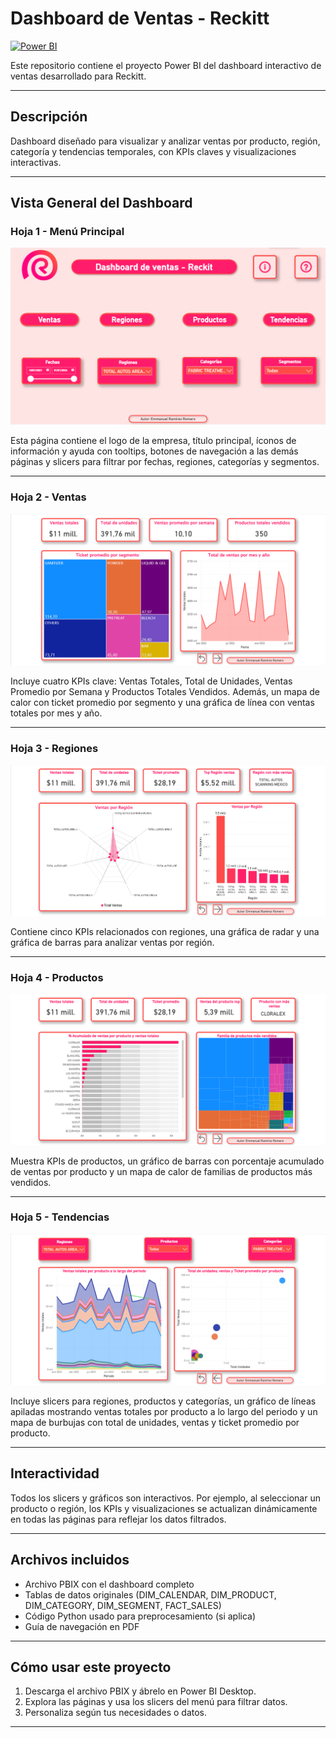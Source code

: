 # Dashboard de Ventas - Reckitt

[![Power BI](https://img.shields.io/badge/Power%20BI-Dashboard-yellow?logo=microsoft-power-bi)](https://powerbi.microsoft.com/)

Este repositorio contiene el proyecto Power BI del dashboard interactivo de ventas desarrollado para Reckitt.

---

## Descripción

Dashboard diseñado para visualizar y analizar ventas por producto, región, categoría y tendencias temporales, con KPIs claves y visualizaciones interactivas.

---

## Vista General del Dashboard

### Hoja 1 - Menú Principal

![Menú Principal](docs/hoja1_menu.png)

Esta página contiene el logo de la empresa, título principal, íconos de información y ayuda con tooltips, botones de navegación a las demás páginas y slicers para filtrar por fechas, regiones, categorías y segmentos.

---

### Hoja 2 - Ventas

![Ventas](docs/hoja2_ventas.png)

Incluye cuatro KPIs clave: Ventas Totales, Total de Unidades, Ventas Promedio por Semana y Productos Totales Vendidos. Además, un mapa de calor con ticket promedio por segmento y una gráfica de línea con ventas totales por mes y año.

---

### Hoja 3 - Regiones

![Regiones](docs/hoja3_regiones.png)

Contiene cinco KPIs relacionados con regiones, una gráfica de radar y una gráfica de barras para analizar ventas por región.

---

### Hoja 4 - Productos

![Productos](docs/hoja4_productos.png)

Muestra KPIs de productos, un gráfico de barras con porcentaje acumulado de ventas por producto y un mapa de calor de familias de productos más vendidos.

---

### Hoja 5 - Tendencias

![Tendencias](docs/hoja5_tendencias.png)

Incluye slicers para regiones, productos y categorías, un gráfico de líneas apiladas mostrando ventas totales por producto a lo largo del periodo y un mapa de burbujas con total de unidades, ventas y ticket promedio por producto.

---

## Interactividad

Todos los slicers y gráficos son interactivos. Por ejemplo, al seleccionar un producto o región, los KPIs y visualizaciones se actualizan dinámicamente en todas las páginas para reflejar los datos filtrados.

---

## Archivos incluidos

- Archivo PBIX con el dashboard completo  
- Tablas de datos originales (DIM_CALENDAR, DIM_PRODUCT, DIM_CATEGORY, DIM_SEGMENT, FACT_SALES)  
- Código Python usado para preprocesamiento (si aplica)  
- Guía de navegación en PDF  

---

## Cómo usar este proyecto

1. Descarga el archivo PBIX y ábrelo en Power BI Desktop.  
2. Explora las páginas y usa los slicers del menú para filtrar datos.  
3. Personaliza según tus necesidades o datos.  

---

